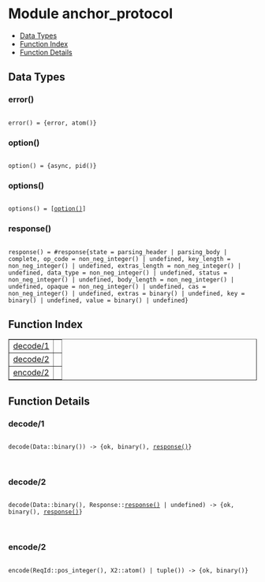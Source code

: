 

# Module anchor_protocol #
* [Data Types](#types)
* [Function Index](#index)
* [Function Details](#functions)

<a name="types"></a>

## Data Types ##




### <a name="type-error">error()</a> ###


<pre><code>
error() = {error, atom()}
</code></pre>




### <a name="type-option">option()</a> ###


<pre><code>
option() = {async, pid()}
</code></pre>




### <a name="type-options">options()</a> ###


<pre><code>
options() = [<a href="#type-option">option()</a>]
</code></pre>




### <a name="type-response">response()</a> ###


<pre><code>
response() = #response{state = parsing_header | parsing_body | complete, op_code = non_neg_integer() | undefined, key_length = non_neg_integer() | undefined, extras_length = non_neg_integer() | undefined, data_type = non_neg_integer() | undefined, status = non_neg_integer() | undefined, body_length = non_neg_integer() | undefined, opaque = non_neg_integer() | undefined, cas = non_neg_integer() | undefined, extras = binary() | undefined, key = binary() | undefined, value = binary() | undefined}
</code></pre>

<a name="index"></a>

## Function Index ##


<table width="100%" border="1" cellspacing="0" cellpadding="2" summary="function index"><tr><td valign="top"><a href="#decode-1">decode/1</a></td><td></td></tr><tr><td valign="top"><a href="#decode-2">decode/2</a></td><td></td></tr><tr><td valign="top"><a href="#encode-2">encode/2</a></td><td></td></tr></table>


<a name="functions"></a>

## Function Details ##

<a name="decode-1"></a>

### decode/1 ###

<pre><code>
decode(Data::binary()) -&gt; {ok, binary(), <a href="#type-response">response()</a>}
</code></pre>
<br />

<a name="decode-2"></a>

### decode/2 ###

<pre><code>
decode(Data::binary(), Response::<a href="#type-response">response()</a> | undefined) -&gt; {ok, binary(), <a href="#type-response">response()</a>}
</code></pre>
<br />

<a name="encode-2"></a>

### encode/2 ###

<pre><code>
encode(ReqId::pos_integer(), X2::atom() | tuple()) -&gt; {ok, binary()}
</code></pre>
<br />

